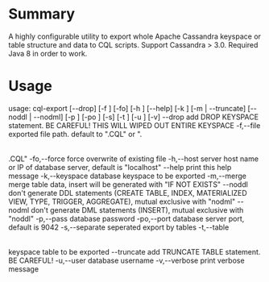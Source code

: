# Summary
A highly configurable utility to export whole Apache Cassandra keyspace or table structure and data to CQL scripts.
Support Cassandra > 3.0.
Required Java 8 in order to work.

# Usage
usage: cql-export [--drop] [-f <file name>] [-fo] [-h <host>] [--help] [-k <password>] [-m | --truncate] [--noddl | --nodml]  [-p <password>] [-po
       <port>] [-s] [-t <table>]  [-u <username>] [-v]
    --drop                  add DROP KEYSPACE statement. BE CAREFUL! THIS WILL WIPED OUT ENTIRE KEYSPACE
 -f,--file <file name>      exported file path. default to "<keyspace>.CQL" or "<keyspace>.<table>.CQL"
 -fo,--force                force overwrite of existing file
 -h,--host <host>           server host name or IP of database server, default is "localhost"
    --help                  print this help message
 -k,--keyspace <password>   database keyspace to be exported
 -m,--merge                 merge table data, insert will be generated with "IF NOT EXISTS"
    --noddl                 don't generate DDL statements (CREATE TABLE, INDEX, MATERIALIZED VIEW, TYPE, TRIGGER, AGGREGATE), mutual exclusive with
                            "nodml"
    --nodml                 don't generate DML statements (INSERT), mutual exclusive with "noddl"
 -p,--pass <password>       database password
 -po,--port <port>          database server port, default is 9042
 -s,--separate              seperated export by tables
 -t,--table <table>         keyspace table to be exported
    --truncate              add TRUNCATE TABLE statement. BE CAREFUL!
 -u,--user <username>       database username
 -v,--verbose               print verbose message

